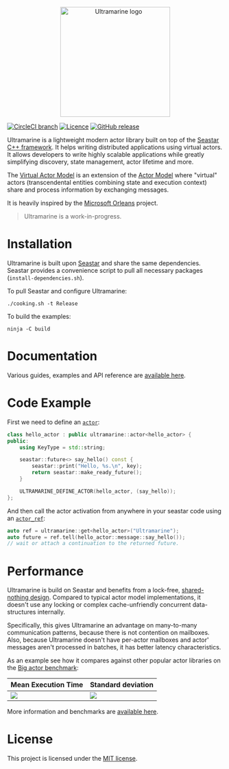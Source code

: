 <p align="center"><img src="https://hippobaro.github.io/ultramarine/assets/logo.svg" alt="Ultramarine logo" width="256px" height="256px"></p>


[![CircleCI branch](https://img.shields.io/circleci/project/github/HippoBaro/ultramarine/master.svg?color=%23120a8f&style=for-the-badge)](https://circleci.com/gh/HippoBaro/ultramarine)
[![Licence](https://img.shields.io/github/license/HippoBaro/ultramarine.svg?color=%23120a8f&style=for-the-badge)](https://github.com/HippoBaro/ultramarine/blob/master/LICENSE)
[![GitHub release](https://img.shields.io/github/release/HippoBaro/ultramarine.svg?color=%23120a8f&style=for-the-badge)](https://github.com/HippoBaro/ultramarine/releases)

Ultramarine is a lightweight modern actor library built on top of the [Seastar C++ framework](https://github.com/scylladb/seastar). It helps writing distributed applications using virtual actors. It allows developers to write highly scalable applications while greatly simplifying discovery, state management, actor lifetime and more.

The [Virtual Actor Model](http://research.microsoft.com/apps/pubs/default.aspx?id=210931) is an extension of the [Actor Model](https://en.wikipedia.org/wiki/Actor_model) where "virtual" actors (transcendental entities combining state and execution context) share and process information by exchanging messages. 

It is heavily inspired by the [Microsoft Orleans](https://dotnet.github.io/orleans/Documentation/index.html) project.

> Ultramarine is a work-in-progress.

# Installation

Ultramarine is built upon [Seastar](https://github.com/scylladb/seastar) and share the same dependencies. Seastar provides a convenience script to pull all necessary packages (`install-dependencies.sh`).

To pull Seastar and configure Ultramarine:

```
./cooking.sh -t Release
```

To build the examples:

```
ninja -C build
```

# Documentation

Various guides, examples and API reference are [available here](https://hippobaro.github.io/ultramarine/).

# Code Example

First we need to define an [`actor`](https://hippobaro.github.io/ultramarine/api/doc_ultramarine__actor/):

```cpp
class hello_actor : public ultramarine::actor<hello_actor> {
public:
    using KeyType = std::string;

    seastar::future<> say_hello() const {
        seastar::print("Hello, %s.\n", key);
        return seastar::make_ready_future();
    }

    ULTRAMARINE_DEFINE_ACTOR(hello_actor, (say_hello));
};
```

And then call the actor activation from anywhere in your seastar code using an [`actor_ref`](https://hippobaro.github.io/ultramarine/api/doc_ultramarine__actor_ref#standardese-ultramarine__actor_ref-Actor-):

```cpp
auto ref = ultramarine::get<hello_actor>("Ultramarine");
auto future = ref.tell(hello_actor::message::say_hello());
// wait or attach a continuation to the returned future.
```

# Performance

Ultramarine is build on Seastar and benefits from a lock-free, [shared-nothing design](http://seastar.io/shared-nothing/). Compared to typical actor model implementations, it doesn't use any locking or complex cache-unfriendly concurrent data-structures internally.

Specifically, this gives Ultramarine an advantage on many-to-many communication patterns, because there is not contention on mailboxes. Also, because Ultramarine doesn't have per-actor mailboxes and actor' messages aren't processed in batches, it has better latency characteristics.

As an example see how it compares against other popular actor libraries on the [Big actor benchmark](http://release.softlab.ntua.gr/bencherl/files/erlang01-aronis.pdf):

Mean Execution Time        | Standard deviation
---------------------------|--------------------
![](https://hippobaro.github.io/ultramarine/assets/big_met.png)    | ![](https://hippobaro.github.io/ultramarine/assets/big_std.png)

More information and benchmarks are [available here](https://hippobaro.github.io/ultramarine/benchmarks).

# License

This project is licensed under the [MIT license](https://github.com/HippoBaro/ultramarine/blob/master/LICENSE).


